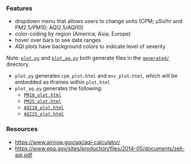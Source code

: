 ### Features
* dropdown menu that allows users to change units (CPM; μSv/hr and PM2.5/PM10; AQI2.5/AQI10)
* color-coding by region (America; Asia; Europe)
* hover over bars to see date ranges
* AQI plots have background colors to indicate level of severity

Note: [`plot.py`](plot.py) and [`plot_aq.py`](plot_aq.py) both generate files in the [`generated/`](generated/) directory.
* `plot.py` generates `cpm_plot.html` and `msv_plot.html`, which will be embedded as iframes within `plot.html`
* `plot_aq.py` generates the following:
	* [`PM10_plot.html`](generated/PM10_plot.html)
	* [`PM25_plot.html`](generated/PM25_plot.html)
	* [`AQI10_plot.html`](generated/AQI10_plot.html)
	* [`AQI25_plot.html`](generated/AQI25_plot.html)

### Resources
* https://www.airnow.gov/aqi/aqi-calculator/
* https://www.epa.gov/sites/production/files/2014-05/documents/zell-aqi.pdf
